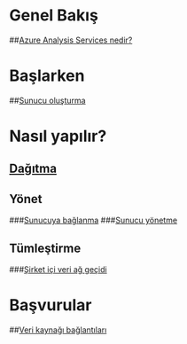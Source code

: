 # Genel Bakış
##[Azure Analysis Services nedir?](analysis-services-overview.md)
# Başlarken
##[Sunucu oluşturma](analysis-services-create-server.md)

# Nasıl yapılır? 
## [Dağıtma](analysis-services-deploy.md)
## Yönet
###[Sunucuya bağlanma](analysis-services-connect.md)
###[Sunucu yönetme](analysis-services-manage.md)
## Tümleştirme
###[Şirket içi veri ağ geçidi](analysis-services-gateway.md)

# Başvurular
##[Veri kaynağı bağlantıları](analysis-services-datasource.md)

<!--HONumber=Nov16_HO2-->



